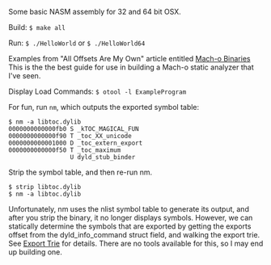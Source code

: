 Some basic NASM assembly for 32 and 64 bit OSX.

Build:
```$ make all```

Run:
```$ ./HelloWorld```
or
```$ ./HelloWorld64```

Examples from "All Offsets Are My Own" article entitled
[Mach-o Binaries](http://www.m4b.io/reverse/engineering/mach/binaries/2015/03/29/mach-binaries.html)
This is the the best guide for use in building a Mach-o static analyzer that
I've seen.

Display Load Commands:
```$ otool -l ExampleProgram```

For fun, run `nm`, which outputs the exported symbol table:
```
$ nm -a libtoc.dylib
0000000000000fb0 S _kTOC_MAGICAL_FUN
0000000000000f90 T _toc_XX_unicode
0000000000001000 D _toc_extern_export
0000000000000f50 T _toc_maximum
                 U dyld_stub_binder
```                 

Strip the symbol table, and then re-run nm.  
```
$ strip libtoc.dylib
$ nm -a libtoc.dylib
```

Unfortunately, nm uses the nlist symbol table to generate its output, and after
you strip the binary, it no longer displays symbols.  However, we can statically
determine the symbols that are exported by getting the exports offset from the
dyld_info_command struct field, and walking the export trie.  See
[Export Trie](http://www.m4b.io/reverse/engineering/mach/binaries/2015/03/29/mach-binaries.html#export-trie)
for details.  There are no tools available for this, so I may end up building
one.
